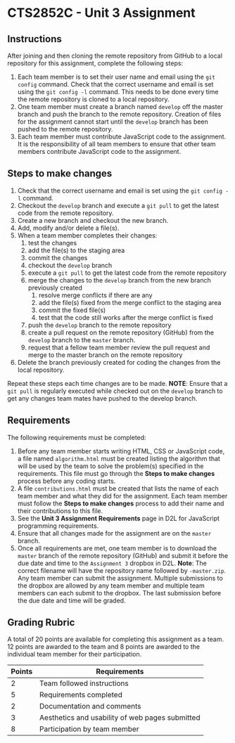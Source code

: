 # CTS2852C - Unit 3 Assignment

## Instructions

After joining and then cloning the remote repository from GitHub to a local repository for this assignment, complete the following steps:

1. Each team member is to set their user name and email using the `git config` command. Check that the correct username and email is set using the `git config -l` command. This needs to be done every time the remote repository is cloned to a local repository.
1. One team member must create a branch named `develop` off the master branch and push the branch to the remote repository. Creation of files for the assignment cannot start until the `develop` branch has been pushed to the remote repository. 
1. Each team member must contribute JavaScript code to the assignment. It is the responsibility of all team members to ensure that other team members contribute JavaScript code to the assignment.

## Steps to make changes

1. Check that the correct username and email is set using the `git config -l` command.
1. Checkout the `develop` branch and execute a `git pull` to get the latest code from the remote repository.
1. Create a new branch and checkout the new branch.
1. Add, modify and/or delete a file(s).
1. When a team member completes their changes:
    1. test the changes
    1. add the file(s) to the staging area
    1. commit the changes
    1. checkout the `develop` branch
    1. execute a `git pull` to get the latest code from the remote repository
    1. merge the changes to the `develop` branch from the new branch previously created
        1. resolve merge conflicts if there are any
        1. add the file(s) fixed from the merge conflict to the staging area
        1. commit the fixed file(s)
        1. test that the code still works after the merge conflict is fixed
    1. push the `develop` branch to the remote repository
    1. create a pull request on the remote repository (GitHub) from the `develop` branch to the `master` branch.
    1. request that a fellow team member review the pull request and merge to the master branch on the remote repository
1. Delete the branch previously created for coding the changes from the local repository.

Repeat these steps each time changes are to be made. **NOTE**: Ensure that a `git pull` is regularly executed while checked out on the `develop` branch to get any changes team mates have pushed to the develop branch.

## Requirements

The following requirements must be completed:

1. Before any team member starts writing HTML, CSS or JavaScript code, a file named `algorithm.html` must be created listing the algorithm that will be used by the team to solve the problem(s) specified in the requirements. This file must go through the **Steps to make changes** process before any coding starts.
1. A file `contributions.html` must be created that lists the name of each team member and what they did for the assignment. Each team member must follow the  **Steps to make changes** process  to add their name and their contributions to this file.
1. See the **Unit 3 Assignment Requirements** page in D2L for JavaScript programming requirements.
1. Ensure that all changes made for the assignment are on the `master` branch.
1. Once all requirements are met, one team member is to download the `master` branch of the remote repository (GitHub) and submit it before the due date and time to the `Assignment 3` dropbox in D2L. **Note**: The correct filename will have the repository name followed by `-master.zip`. Any team member can submit the assignment. Multiple submissions to the dropbox are allowed by any team member and multiple team members can each submit to the dropbox. The last submission before the due date and time will be graded.

## Grading Rubric

A total of 20 points are available for completing this assignment as a team. 12 points are awarded to the team and 8 points are awarded to the individual team member for their participation.

| Points | Requirements                                    |
| ------ | ----------------------------------------------- |
| 2      | Team followed instructions                      |
| 5      | Requirements completed                          |
| 2      | Documentation and comments                      |
| 3      | Aesthetics and usability of web pages submitted |
| 8      | Participation by team member                    |